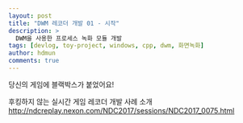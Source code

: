 ```yaml
---
layout: post
title: "DWM 레코더 개발 01 - 시작"
description: >
  DWM을 사용한 프로세스 녹화 모듈 개발
tags: [devlog, toy-project, windows, cpp, dwm, 화면녹화]
author: hdmun
comments: true
---
```



당신의 게임에 블랙박스가 붙었어요!

후킹하지 않는 실시간 게임 레코더 개발 사례 소개
http://ndcreplay.nexon.com/NDC2017/sessions/NDC2017_0075.html

